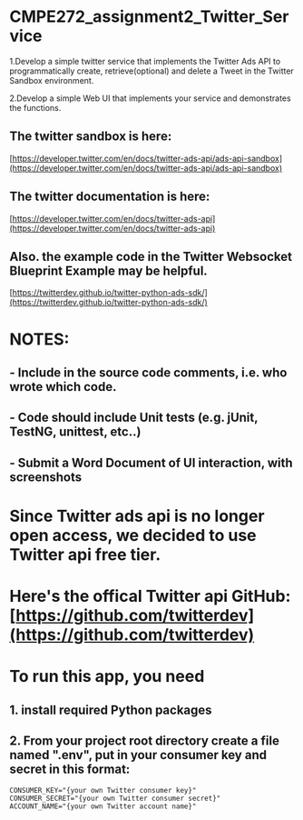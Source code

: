 # CMPE272_assignment2_Twitter_Service
1.Develop a simple twitter service that implements the Twitter Ads API to programmatically create, retrieve(optional) and delete a Tweet in the Twitter Sandbox environment.

2.Develop a simple Web UI that  implements your service and demonstrates the functions.

## The twitter sandbox is here:
[https://developer.twitter.com/en/docs/twitter-ads-api/ads-api-sandbox](https://developer.twitter.com/en/docs/twitter-ads-api/ads-api-sandbox)

## The twitter documentation is here:

[https://developer.twitter.com/en/docs/twitter-ads-api](https://developer.twitter.com/en/docs/twitter-ads-api)

## Also. the example code in the Twitter Websocket Blueprint Example may be helpful.

[https://twitterdev.github.io/twitter-python-ads-sdk/](https://twitterdev.github.io/twitter-python-ads-sdk/)

# NOTES:
## - Include in the source code comments, i.e. who wrote which code.
## - Code should include Unit tests (e.g. jUnit, TestNG, unittest, etc..)
## - Submit a Word Document of UI interaction, with screenshots

# Since Twitter ads api is no longer open access, we decided to use Twitter api free tier.
# Here's the offical Twitter api GitHub: [https://github.com/twitterdev](https://github.com/twitterdev)

# To run this app, you need
## 1. install required Python packages
## 2. From your project root directory create a file named ".env", put in your consumer key and secret in this format:
```linguist
CONSUMER_KEY="{your own Twitter consumer key}"
CONSUMER_SECRET="{your own Twitter consumer secret}"
ACCOUNT_NAME="{your own Twitter account name}"
```
